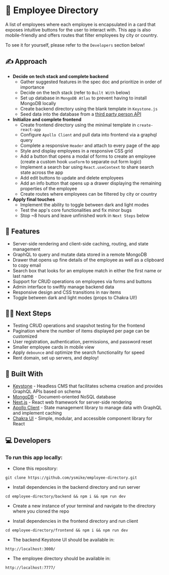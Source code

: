 # 📖 Employee Directory

A list of employees where each employee is encapsulated in a card that exposes intuitive buttons for the user to interact with.
This app is also mobile-friendly and offers routes that filter employees by city or country.

To see it for yourself, please refer to the `Developers` section below!

## ✍️ Approach
- **Decide on tech stack and complete backend**
  - Gather suggested features in the spec doc and prioritize in order of importance
  - Decide on the tech stack (refer to `Built With` below)
  - Set up database in `MongoDB Atlas` to prevent having to install MongoDB locally
  - Create backend directory using the blank template in `Keystone.js`
  - Seed data into the database from a [third party person API](https://randomuser.me)
- **Initialize and complete frontend**
  - Create frontend directory using the minimal template in `create-react-app`
  - Configure `Apollo Client` and pull data into frontend via a graphql query
  - Complete a responsive `Header` and attach to every page of the app
  - Style and display employees in a responsive CSS grid
  - Add a button that opens a modal of forms to create an employee (create a custom hook `useForm` to separate out form logic)
  - Implement a search bar using `React.useContext` to share search state across the app
  - Add edit buttons to update and delete employees
  - Add an info button that opens up a drawer displaying the remaining properties of the employee
  - Create routes where employees can be filtered by city or country
- **Apply final touches**
  - Implement the ability to toggle between dark and light modes
  - Test the app's core functionalities and fix minor bugs
  - Stop ~8 hours and leave unfinished work in `Next Steps` below

## 🎨 Features
- Server-side rendering and client-side caching, routing, and state management
- GraphQL to query and mutate data stored in a remote MongoDB
- Drawer that opens up fine details of the employee as well as a clipboard to copy email
- Search box that looks for an employee match in either the first name or last name
- Support for CRUD operations on employees via forms and buttons
- Admin interface to swiftly manage backend data
- Responsive design and CSS transitions in nav items
- Toggle between dark and light modes (props to Chakra UI!)

## 💁‍♂️ Next Steps
- Testing CRUD operations and snapshot testing for the frontend
- Pagination where the number of items displayed per page can be customized
- User registration, authentication, permissions, and password reset
- Smaller employee cards in mobile view
- Apply `debounce` and optimize the search functionality for speed
- Rent domain, set up servers, and deploy!

## 🔩 Built With

- [Keystone](https://keystonejs.com/) - Headless CMS that facilitates schema creation and provides GraphQL APIs based on schema
- [MongoDB](https://www.mongodb.com/) - Document-oriented NoSQL database
- [Next.js](https://nextjs.org/) - React web framework for server-side rendering
- [Apollo Client](https://www.apollographql.com/docs/react/) - State management library to manage data with GraphQL and implement caching
- [Chakra UI](https://chakra-ui.com/) - Simple, modular, and accessible component library for React
  
## 💻 Developers
### To run this app locally:
- Clone this repository:
```
git clone https://github.com/ysmike/employee-directory.git
```

- Install dependencies in the backend directory and run server
```
cd employee-directory/backend && npm i && npm run dev
```

- Create a new instance of your terminal and navigate to the directory where you cloned the repo
  
- Install dependencies in the frontend directory and run client
```
cd employee-directory/frontend && npm i && npm run dev
```

- The backend Keystone UI should be available in:

```
http://localhost:3000/
```

- The employee directory should be available in:

```
http://localhost:7777/
```